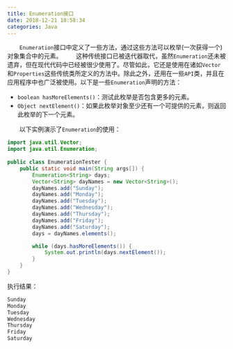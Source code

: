 ```yaml
---
title: Enumeration接口
date: 2018-12-21 18:58:34
categories: Java
---
```

&emsp;&emsp;`Enumeration`接口中定义了一些方法，通过这些方法可以枚举(一次获得一个)对象集合中的元素。
&emsp;&emsp;这种传统接口已被迭代器取代，虽然`Enumeration`还未被遗弃，但在现代代码中已经被很少使用了。尽管如此，它还是使用在诸如`Vector`和`Properties`这些传统类所定义的方法中。除此之外，还用在一些`API`类，并且在应用程序中也广泛被使用。以下是一些`Enumeration`声明的方法：

- `boolean hasMoreElements()`：测试此枚举是否包含更多的元素。
- `Object nextElement()`：如果此枚举对象至少还有一个可提供的元素，则返回此枚举的下一个元素。

&emsp;&emsp;以下实例演示了`Enumeration`的使用：

``` java
import java.util.Vector;
import java.util.Enumeration;
​
public class EnumerationTester {
    public static void main(String args[]) {
        Enumeration<String> days;
        Vector<String> dayNames = new Vector<String>();
        dayNames.add("Sunday");
        dayNames.add("Monday");
        dayNames.add("Tuesday");
        dayNames.add("Wednesday");
        dayNames.add("Thursday");
        dayNames.add("Friday");
        dayNames.add("Saturday");
        days = dayNames.elements();

        while (days.hasMoreElements()) {
            System.out.println(days.nextElement());
        }
    }
}
```

执行结果：

``` bash
Sunday
Monday
Tuesday
Wednesday
Thursday
Friday
Saturday
```
